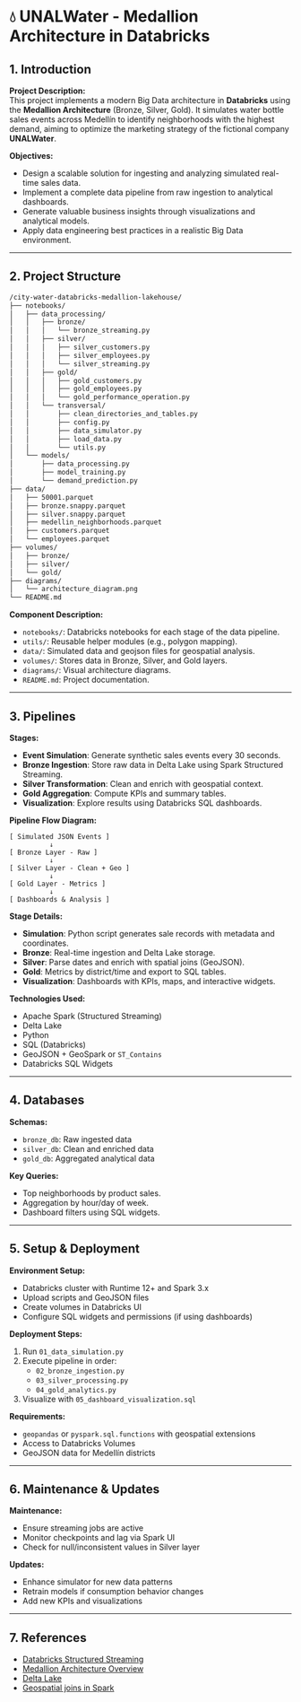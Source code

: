 # 💧 UNALWater - Medallion Architecture in Databricks

## 1. Introduction

**Project Description:**  
This project implements a modern Big Data architecture in **Databricks** using the **Medallion Architecture** (Bronze, Silver, Gold). It simulates water bottle sales events across Medellín to identify neighborhoods with the highest demand, aiming to optimize the marketing strategy of the fictional company **UNALWater**.

**Objectives:**
- Design a scalable solution for ingesting and analyzing simulated real-time sales data.
- Implement a complete data pipeline from raw ingestion to analytical dashboards.
- Generate valuable business insights through visualizations and analytical models.
- Apply data engineering best practices in a realistic Big Data environment.

---

## 2. Project Structure

```bash
/city-water-databricks-medallion-lakehouse/
├── notebooks/
│   ├── data_processing/
│   │   ├── bronze/
│   │   │   └── bronze_streaming.py
│   │   ├── silver/
│   │   │   ├── silver_customers.py
│   │   │   ├── silver_employees.py
│   │   │   └── silver_streaming.py
│   │   ├── gold/
│   │   │   ├── gold_customers.py
│   │   │   ├── gold_employees.py
│   │   │   └── gold_performance_operation.py
│   │   └── transversal/
│   │       ├── clean_directories_and_tables.py
│   │       ├── config.py
│   │       ├── data_simulator.py
│   │       ├── load_data.py
│   │       └── utils.py
│   └── models/
│       ├── data_processing.py
│       ├── model_training.py
│       └── demand_prediction.py
├── data/
│   ├── 50001.parquet
│   ├── bronze.snappy.parquet
│   ├── silver.snappy.parquet
│   ├── medellin_neighborhoods.parquet
│   ├── customers.parquet
│   └── employees.parquet
├── volumes/
│   ├── bronze/
│   ├── silver/
│   └── gold/
├── diagrams/
│   └── architecture_diagram.png
└── README.md
```

**Component Description:**
- `notebooks/`: Databricks notebooks for each stage of the data pipeline.
- `utils/`: Reusable helper modules (e.g., polygon mapping).
- `data/`: Simulated data and geojson files for geospatial analysis.
- `volumes/`: Stores data in Bronze, Silver, and Gold layers.
- `diagrams/`: Visual architecture diagrams.
- `README.md`: Project documentation.

---

## 3. Pipelines

**Stages:**
- **Event Simulation**: Generate synthetic sales events every 30 seconds.
- **Bronze Ingestion**: Store raw data in Delta Lake using Spark Structured Streaming.
- **Silver Transformation**: Clean and enrich with geospatial context.
- **Gold Aggregation**: Compute KPIs and summary tables.
- **Visualization**: Explore results using Databricks SQL dashboards.

**Pipeline Flow Diagram:**

```
[ Simulated JSON Events ]
          ↓
[ Bronze Layer - Raw ]
          ↓
[ Silver Layer - Clean + Geo ]
          ↓
[ Gold Layer - Metrics ]
          ↓
[ Dashboards & Analysis ]
```

**Stage Details:**
- **Simulation**: Python script generates sale records with metadata and coordinates.
- **Bronze**: Real-time ingestion and Delta Lake storage.
- **Silver**: Parse dates and enrich with spatial joins (GeoJSON).
- **Gold**: Metrics by district/time and export to SQL tables.
- **Visualization**: Dashboards with KPIs, maps, and interactive widgets.

**Technologies Used:**
- Apache Spark (Structured Streaming)
- Delta Lake
- Python
- SQL (Databricks)
- GeoJSON + GeoSpark or `ST_Contains`
- Databricks SQL Widgets

---

## 4. Databases

**Schemas:**
- `bronze_db`: Raw ingested data
- `silver_db`: Clean and enriched data
- `gold_db`: Aggregated analytical data

**Key Queries:**
- Top neighborhoods by product sales.
- Aggregation by hour/day of week.
- Dashboard filters using SQL widgets.

---

## 5. Setup & Deployment

**Environment Setup:**
- Databricks cluster with Runtime 12+ and Spark 3.x
- Upload scripts and GeoJSON files
- Create volumes in Databricks UI
- Configure SQL widgets and permissions (if using dashboards)

**Deployment Steps:**
1. Run `01_data_simulation.py`
2. Execute pipeline in order:
   - `02_bronze_ingestion.py`
   - `03_silver_processing.py`
   - `04_gold_analytics.py`
3. Visualize with `05_dashboard_visualization.sql`

**Requirements:**
- `geopandas` or `pyspark.sql.functions` with geospatial extensions
- Access to Databricks Volumes
- GeoJSON data for Medellín districts

---

## 6. Maintenance & Updates

**Maintenance:**
- Ensure streaming jobs are active
- Monitor checkpoints and lag via Spark UI
- Check for null/inconsistent values in Silver layer

**Updates:**
- Enhance simulator for new data patterns
- Retrain models if consumption behavior changes
- Add new KPIs and visualizations

---

## 7. References

- [Databricks Structured Streaming](https://docs.databricks.com/)
- [Medallion Architecture Overview](https://www.databricks.com/glossary/medallion-architecture)
- [Delta Lake](https://delta.io/)
- [Geospatial joins in Spark](https://databricks.com/blog/2021/09/27/performing-geospatial-joins-in-apache-spark.html)

